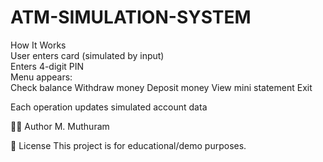 # ATM-SIMULATION-SYSTEM
How It Works
<br>
User enters card (simulated by input)
<br>
Enters 4-digit PIN
<br>
Menu appears:
<br>
Check balance
Withdraw money
Deposit money
View mini statement
Exit

Each operation updates simulated account data

🙋‍♂️ Author
M. Muthuram

📃 License
This project is for educational/demo purposes.
